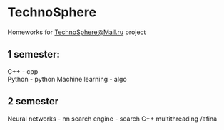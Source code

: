 # TechnoSphere
Homeworks for TechnoSphere@Mail.ru project

## 1 semester:
C++ - cpp <br/>
Python - python
Machine learning - algo

## 2 semester
Neural networks - nn
search engine - search
C++ multithreading /afina
